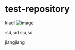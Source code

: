 # test-repository
kladl
![image](https://github.com/user-attachments/assets/38b50ad1-d159-4b18-b236-be9929cede7d)


:sd,;ad
s;a,sd

jiangjiang